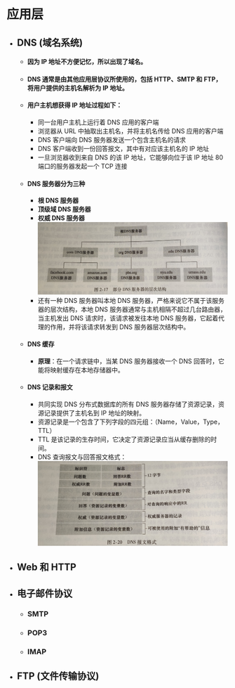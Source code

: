 # 应用层
- ## DNS (域名系统)
  - #### 因为 IP 地址不方便记忆，所以出现了域名。
  - #### DNS 通常是由其他应用层协议所使用的，包括 HTTP、SMTP 和 FTP，将用户提供的主机名解析为 IP 地址。
  - #### 用户主机想获得 IP 地址过程如下：
    - 同一台用户主机上运行着 DNS 应用的客户端
    - 浏览器从 URL 中抽取出主机名，并将主机名传给 DNS 应用的客户端
    - DNS 客户端向 DNS 服务器发送一个包含主机名的请求
    - DNS 客户端收到一份回答报文，其中有对应该主机名的 IP 地址
    - 一旦浏览器收到来自 DNS 的该 IP 地址，它能够向位于该 IP 地址 80 端口的服务器发起一个 TCP 连接
  - #### DNS 服务器分为三种
    - **根 DNS 服务器**
    - **顶级域 DNS 服务器**
    - **权威 DNS 服务器**![](DNS.jpg)
    - 还有一种 DNS 服务器叫本地 DNS 服务器，严格来说它不属于该服务器的层次结构，本地 DNS 服务器通常与主机相隔不超过几台路由器，当主机发出 DNS 请求时，该请求被发往本地 DNS 服务器，它起着代理的作用，并将该请求转发到 DNS 服务器层次结构中。
  - #### DNS 缓存
    - **原理**：在一个请求链中，当某 DNS 服务器接收一个 DNS 回答时，它能将映射缓存在本地存储器中。
  - #### DNS 记录和报文
    - 共同实现 DNS 分布式数据库的所有 DNS 服务器存储了资源记录，资源记录提供了主机名到 IP 地址的映射。
    - 资源记录是一个包含了下列字段的四元组：（Name，Value，Type，TTL）
    - TTL 是该记录的生存时间，它决定了资源记录应当从缓存删除的时间。
    - DNS 查询报文与回答报文格式：![](DNS%20报文.jpg)
- ## Web 和 HTTP
- ## 电子邮件协议
  - ### SMTP
  - ### POP3
  - ### IMAP
- ## FTP (文件传输协议)